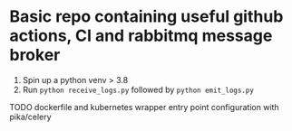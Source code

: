 # Basic repo containing useful github actions, CI and rabbitmq message broker

1. Spin up a python venv > 3.8
2. Run `python receive_logs.py` followed by `python emit_logs.py`


TODO dockerfile and kubernetes wrapper
entry point configuration with pika/celery
